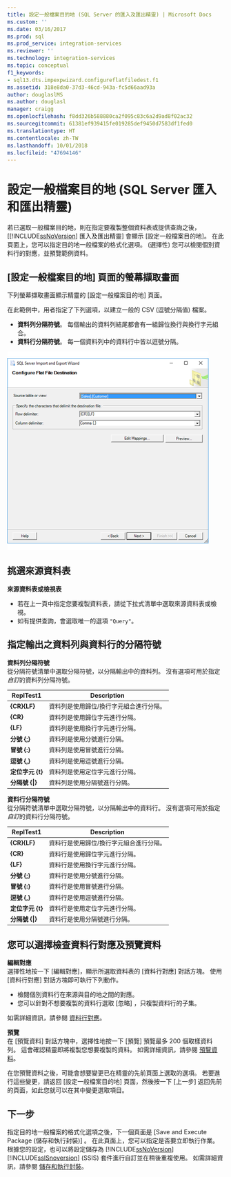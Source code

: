```yaml
---
title: 設定一般檔案目的地 (SQL Server 的匯入及匯出精靈) | Microsoft Docs
ms.custom: ''
ms.date: 03/16/2017
ms.prod: sql
ms.prod_service: integration-services
ms.reviewer: ''
ms.technology: integration-services
ms.topic: conceptual
f1_keywords:
- sql13.dts.impexpwizard.configureflatfiledest.f1
ms.assetid: 318e8da0-37d3-46cd-943a-fc5d66aad93a
author: douglaslMS
ms.author: douglasl
manager: craigg
ms.openlocfilehash: f8dd326b588880ca2f095c83c6a2d9ad8f02ac32
ms.sourcegitcommit: 61381ef939415fe019285def9450d7583df1fed0
ms.translationtype: HT
ms.contentlocale: zh-TW
ms.lasthandoff: 10/01/2018
ms.locfileid: "47694146"
---
```

# <a name="configure-flat-file-destination-sql-server-import-and-export-wizard"></a>設定一般檔案目的地 (SQL Server 匯入和匯出精靈)
  若已選取一般檔案目的地，則在指定要複製整個資料表或提供查詢之後，[[!INCLUDE[ssNoVersion](../../includes/ssnoversion-md.md)] 匯入及匯出精靈] 會顯示 [設定一般檔案目的地]。 在此頁面上，您可以指定目的地一般檔案的格式化選項。 (選擇性) 您可以檢閱個別資料行的對應，並預覽範例資料。  
  
## <a name="screen-shot-of-the-configure-flat-file-destination-page"></a>[設定一般檔案目的地] 頁面的螢幕擷取畫面  
 下列螢幕擷取畫面顯示精靈的 [設定一般檔案目的地] 頁面。
 
 在此範例中，用者指定了下列選項，以建立一般的 CSV (逗號分隔值) 檔案。
-   **資料列分隔符號**。 每個輸出的資料列結尾都會有一組歸位換行與換行字元組合。
-   **資料行分隔符號**。 每一個資料列中的資料行中皆以逗號分隔。

 ![[匯入及匯出精靈] 的 [設定一般檔案] 頁面](../../integration-services/import-export-data/media/flat-file.png)
  
## <a name="pick-a-source-table"></a>挑選來源資料表
 **來源資料表或檢視表**  
-   若在上一頁中指定您要複製資料表，請從下拉式清單中選取來源資料表或檢視。
-   如有提供查詢，會選取唯一的選項 `"Query"`。  

## <a name="specify-row-and-column-delimiters-for-the-output"></a>指定輸出之資料列與資料行的分隔符號
 **資料列分隔符號**  
 從分隔符號清單中選取分隔符號，以分隔輸出中的資料列。 沒有選項可用於指定*自訂*的資料列分隔符號。  
  
|ReplTest1|Description|  
|-----------|-----------------|  
|**{CR}{LF}**|資料列是使用歸位/換行字元組合進行分隔。|  
|**{CR}**|資料列是使用歸位字元進行分隔。|  
|**{LF}**|資料列是使用換行字元進行分隔。|  
|**分號 {;}**|資料列是使用分號進行分隔。|  
|**冒號 {:}**|資料列是使用冒號進行分隔。|  
|**逗號 {,}**|資料列是使用逗號進行分隔。|  
|**定位字元 {t}**|資料列是使用定位字元進行分隔。|  
|**分隔號 {&#124;}**|資料列是使用分隔號進行分隔。|  
  
 **資料行分隔符號**  
 從分隔符號清單中選取分隔符號，以分隔輸出中的資料行。 沒有選項可用於指定*自訂*的資料行分隔符號。  
  
|ReplTest1|Description|  
|-----------|-----------------|  
|**{CR}{LF}**|資料行是使用歸位/換行字元組合進行分隔。|  
|**{CR}**|資料行是使用歸位字元進行分隔。|  
|**{LF}**|資料行是使用換行字元進行分隔。|  
|**分號 {;}**|資料行是使用分號進行分隔。|  
|**冒號 {:}**|資料行是使用冒號進行分隔。|  
|**逗號 {,}**|資料行是使用逗號進行分隔。|  
|**定位字元 {t}**|資料行是使用定位字元進行分隔。|  
|**分隔號 {&#124;}**|資料行是使用分隔號進行分隔。|  

## <a name="optionally-review-column-mappings-and-preview-data"></a>您可以選擇檢查資料行對應及預覽資料

**編輯對應**   
選擇性地按一下 [編輯對應]，顯示所選取資料表的 [資料行對應] 對話方塊。 使用 [資料行對應]  對話方塊即可執行下列動作。
-   檢閱個別資料行在來源與目的地之間的對應。
-   您可以針對不想要複製的資料行選取 [忽略]  ，只複製資料行的子集。

如需詳細資訊，請參閱 [資料行對應](../../integration-services/import-export-data/column-mappings-sql-server-import-and-export-wizard.md)。  

**預覽**  
在 [預覽資料] 對話方塊中，選擇性地按一下 [預覽] 預覽最多 200 個取樣資料列。 這會確認精靈即將複製您想要複製的資料。 如需詳細資訊，請參閱 [預覽資料](../../integration-services/import-export-data/preview-data-dialog-box-sql-server-import-and-export-wizard.md)。  
  
在您預覽資料之後，可能會想要變更已在精靈的先前頁面上選取的選項。 若要進行這些變更，請返回 [設定一般檔案目的地]  頁面，然後按一下 [上一步]  返回先前的頁面，如此您就可以在其中變更選取項目。  

## <a name="whats-next"></a>下一步  
 指定目的地一般檔案的格式化選項之後，下一個頁面是 [Save and Execute Package (儲存和執行封裝)] 。 在此頁面上，您可以指定是否要立即執行作業。 根據您的設定，也可以將設定儲存為 [!INCLUDE[ssNoVersion](../../includes/ssnoversion-md.md)] [!INCLUDE[ssISnoversion](../../includes/ssisnoversion-md.md)] (SSIS) 套件進行自訂並在稍後重複使用。 如需詳細資訊，請參閱 [儲存和執行封裝](../../integration-services/import-export-data/save-and-run-package-sql-server-import-and-export-wizard.md)。  

